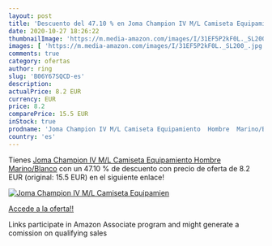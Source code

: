 ```yaml
---
layout: post
title: 'Descuento del 47.10 % en Joma Champion IV M/L Camiseta Equipamien'
date: 2020-10-27 18:26:22
thumbnailImage: 'https://m.media-amazon.com/images/I/31EF5P2kF0L._SL200_.jpg'
images: [ 'https://m.media-amazon.com/images/I/31EF5P2kF0L._SL200_.jpg' ]
comments: true
category: ofertas
author: ring
slug: 'B06Y67SQCD-es'
description:
actualPrice: 8.2 EUR
currency: EUR
price: 8.2
comparePrice: 15.5 EUR
inStock: true
prodname: 'Joma Champion IV M/L Camiseta Equipamiento  Hombre  Marino/Blanco'
country: 'es'
---
```


Tienes [Joma Champion IV M/L Camiseta Equipamiento  Hombre  Marino/Blanco](https://www.amazon.es/dp/B06Y67SQCD/?tag=tolees-21) con un 47.10 % de descuento con precio de oferta de 8.2 EUR (original: 15.5 EUR) en el siguiente enlace!

[![Joma Champion IV M/L Camiseta Equipamien](https://m.media-amazon.com/images/I/31EF5P2kF0L._SL200_.jpg)](https://www.amazon.es/dp/B06Y67SQCD/?tag=tolees-21)

[Accede a la oferta!!](https://www.amazon.es/dp/B06Y67SQCD/?tag=tolees-21)

Links participate in Amazon Associate program and might generate a comission on qualifying sales


